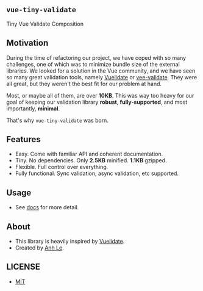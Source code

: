 ## `vue-tiny-validate`

Tiny Vue Validate Composition

## Motivation

During the time of refactoring our project, we have coped with so many challenges, one of which was to minimize bundle
size of the external libraries. We looked for a solution in the Vue community, and we have seen so many great validation
tools, namely [Vuelidate](https://github.com/vuelidate/vuelidate) or
[vee-validate](https://github.com/logaretm/vee-validate). They were all great, but they weren't the best fit for our
problem at hand.

Most, or maybe all of them, are over **10KB**. This was way too heavy for our goal of keeping our validation library
**robust**, **fully-supported**, and most importantly, **minimal**.

That's why `vue-tiny-validate` was born.

## Features

- Easy. Come with familiar API and coherent documentation.
- Tiny. No dependencies. Only **2.5KB** minified. **1.1KB** gzipped.
- Flexible. Full control over everything.
- Fully functional. Sync validation, async validation, etc supported.

## Usage

- See [docs](https://vue-tiny-validate.netlify.app) for more detail.

## About

- This library is heavily inspired by [Vuelidate](https://github.com/vuelidate/vuelidate).
- Created by [Anh Le](https://github.com/culee).

## LICENSE

- [MIT](https://github.com/FrontLabsOfficial/vue-tiny-validate/blob/master/LICENSE)

